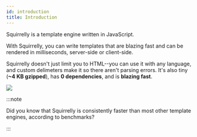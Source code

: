 ```yaml
---
id: introduction
title: Introduction
---
```


Squirrelly is a template engine written in JavaScript.

With Squirrelly, you can write templates that are blazing fast and can be rendered in milliseconds, server-side or client-side.

Squirrelly doesn't just limit you to HTML--you can use it with any language, and custom delimeters make it so there aren't parsing errors. It's also tiny (**~4 KB gzipped**), has **0 dependencies**, and is **blazing fast**.

![](https://img.shields.io/bundlephobia/minzip/squirrelly.svg)

:::note

Did you know that Squirrelly is consistently faster than most other template engines, according to benchmarks?

:::